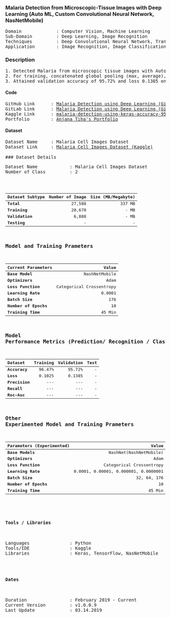 ### Malaria Detection from Microscopic-Tissue Images with Deep Learning (Auto ML, Custom Convolutional Neural Network, NasNetMobile) 
<pre>
Domain             : Computer Vision, Machine Learning
Sub-Domain         : Deep Learning, Image Recognition
Techniques         : Deep Convolutional Neural Network, Transfer Learning, ImageNet, Auto ML, NASNetMobile
Application        : Image Recognition, Image Classification, Medical Imaging
</pre>

### Description
<pre>
1. Detected Malaria from microscopic tissue images with Auto ML (Google's "NASNet").
2. For training, concatenated global pooling (max, average), dropout and dense layers to the output layer for final output prediction.
3. Attained validation accuracy of 95.72% and loss 0.1385 on 27K+ (330MB+) image cancer dataset.
</pre>

#### Code
<pre>
GitHub Link      : <a href=https://github.com/anjanatiha/Malaria-Detection-from-Cell-Images-using-Deep-Learning>Malaria Detection using Deep Learning (GitHub)</a>
GitLab Link      : <a href=https://gitlab.com/anjanatiha/Malaria-Detection-from-Cell-Images-using-Deep-Learnin>Malaria Detection using Deep Learning (GitLab)</a>
Kaggle Link      : <a href=https://www.kaggle.com/anjanatiha/malaria-detection-using-keras-accuracy-95?scriptVersionId=11595923>malaria-detection-using-keras-accuracy-95</a>
Portfolio        : <a href=https://anjanatiha.wixsite.com/website>Anjana Tiha's Portfolio</a>
</pre>

#### Dataset
<pre>
Dataset Name     : Malaria Cell Images Dataset
Dataset Link     : <a href=https://www.kaggle.com/iarunava/cell-images-for-detecting-malaria>Malaria Cell Images Dataset (Kaggle)</a>

### Dataset Details
<pre>
Dataset Name            : Malaria Cell Images Dataset
Number of Class         : 2
</pre>

| Dataset Subtype | Number of Image | Size           (MB/Megabyte) |
| :-------------- | --------------: | ---------------------------: |
| **Total**       | 27,588          | 337 MB                       |
| **Training**    | 20,670          | - MB                         |
| **Validation**  | 6,888           | - MB                         |
| **Testing**     | -               | -                            |


### Model and Training Prameters
| Current Parameters   | Value                                                       |
| :------------------- | ----------------------------------------------------------: |
| **Base Model**       | NashNetMobile                                               |
| **Optimizers**       | Adam                                                        |
| **Loss Function**    | Categorical Crossentropy                                    |
| **Learning Rate**    | 0.0001                                                      |
| **Batch Size**       | 176                                                         |                                     
| **Number of Epochs** | 10                                                          |
| **Training Time**    | 45 Min                                                      |


### Model Performance Metrics (Prediction/ Recognition / Classification)
| Dataset              | Training       | Validation    | Test      |                                 
| :------------------- | -------------: | ------------: | --------: |
| **Accuracy**         | 96.47%         | 95.72%        | -         |
| **Loss**             | 0.1025         | 0.1385        | -         |
| **Precision**        | ---            | ---           | -         |
| **Recall**           | ---            | ---           | -         |
| **Roc-Auc**          | ---            | ---           | -         |


### Other Experimented Model and Training Prameters
| Parameters (Experimented) | Value                                                  |
| :------------------------ | -----------------------------------------------------: |
| **Base Models**           | NashNet(NashNetMobile)                                 |
| **Optimizers**            | Adam                                                   |
| **Loss Function**         | Categorical Crossentropy                               |
| **Learning Rate**         | 0.0001, 0.00001, 0.000001, 0.0000001                   |
| **Batch Size**            | 32, 64, 176                                            |                                     
| **Number of Epochs**      | 10                                                     |
| **Training Time**         | 45 Min                                                 |

<!---
##### Sample Output: 
<kbd>
<img src=https://github.com/anjanatiha/Histopathologic-Cancer-Detection/blob/master/demo/sample/sample.png>
</kbd>
<kbd>
<a href=https://github.com/anjanatiha/Histopathologic-Cancer-Detection/blob/master/demo/images/result.png>See More Images</a>
</kbd>
##### Confusion Matrix: 
<kbd>
<img src=https://github.com/anjanatiha/Histopathologic-Cancer-Detection/blob/master/demo/report/CM.png alt="Confusion Matrix" width=800px height=600px>
</kbd>
-->

#### Tools / Libraries
<pre>
Languages               : Python
Tools/IDE               : Kaggle
Libraries               : Keras, TensorFlow, NasNetMobile
</pre>

#### Dates
<pre>
Duration                : February 2019 - Current
Current Version         : v1.0.0.9
Last Update             : 03.14.2019
</pre>
